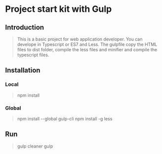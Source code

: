 # Project start kit with Gulp

## Introduction

> This is a basic project for web application developer. You can develope in Typescript or ES7 and Less. The gulpfile copy the HTML files to dist folder, compile the less files and minifier and compile the typescript files.

## Installation
### Local
> npm install

### Global
> npm install --global gulp-cli
> npm install -g less

## Run
> gulp cleaner
> gulp
